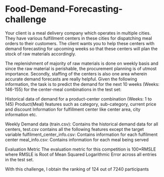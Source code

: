 # Food-Demand-Forecasting-challenge
Your client is a meal delivery company which operates in multiple cities. They have various fulfillment centers in these cities for dispatching meal orders to their customers. The client wants you to help these centers with demand forecasting for upcoming weeks so that these centers will plan the stock of raw materials accordingly.

The replenishment of majority of raw materials is done on weekly basis and since the raw material is perishable, the procurement planning is of utmost importance. Secondly, staffing of the centers is also one area wherein accurate demand forecasts are really helpful. Given the following information, the task is to predict the demand for the next 10 weeks (Weeks: 146-155) for the center-meal combinations in the test set:  

Historical data of demand for a product-center combination (Weeks: 1 to 145)
Product(Meal) features such as category, sub-category, current price and discount
Information for fulfillment center like center area, city information etc.
 

Weekly Demand data (train.csv): Contains the historical demand data for all centers, test.csv contains all the following features except the target variable
fulfilment_center_info.csv: Contains information for each fulfilment center
meal_info.csv: Contains information for each meal being served
 

Evaluation Metric
The evaluation metric for this competition is 100*RMSLE where RMSLE is Root of Mean Squared Logarithmic Error across all entries in the test set.

With this challenge, I obtain the ranking of 124 out of 7240 participants
